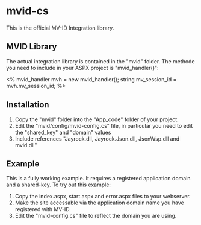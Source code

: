 mvid-cs
========

This is the official MV-ID Integration library.

MVID Library
------------
The actual integration library is contained in the "mvid" folder. The methode you need to include in your ASPX project is
"mvid_handler()":

  <%
    mvid_handler mvh = new mvid_handler();
    string mv_session_id = mvh.mv_session_id;
  %>

Installation
------------
1. Copy the "mvid" folder into the "App_code" folder of your project.
2. Edit the "mvid/config/mvid-config.cs" file, in particular you need to edit the "shared_key" and "domain" values
3. Include references "Jayrock.dll, Jayrock.Json.dll, JsonWsp.dll and mvid.dll"

Example
-------
This is a fully working example. It requires a registered application domain and a shared-key. To try out this example:

1. Copy the index.aspx, start.aspx and error.aspx files to your webserver.
2. Make the site accessable via the application domain name you have registered with MV-ID.
3. Edit the "mvid-config.cs" file to reflect the domain you are using.
